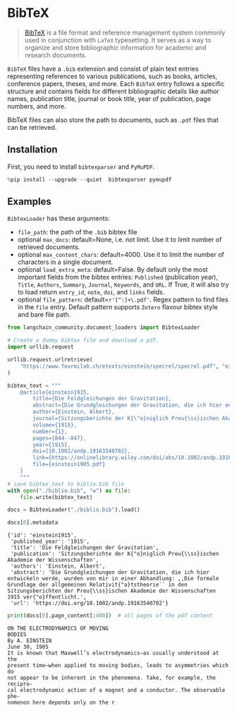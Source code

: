 # BibTeX

>[BibTeX](https://www.ctan.org/pkg/bibtex) is a file format and reference management system commonly used in conjunction with `LaTeX` typesetting. It serves as a way to organize and store bibliographic information for academic and research documents.

`BibTeX` files have a `.bib` extension and consist of plain text entries representing references to various publications, such as books, articles, conference papers, theses, and more. Each `BibTeX` entry follows a specific structure and contains fields for different bibliographic details like author names, publication title, journal or book title, year of publication, page numbers, and more.

BibTeX files can also store the path to documents, such as `.pdf` files that can be retrieved.

## Installation
First, you need to install `bibtexparser` and `PyMuPDF`.


```python
%pip install --upgrade --quiet  bibtexparser pymupdf
```

## Examples

`BibtexLoader` has these arguments:
- `file_path`: the path of the `.bib` bibtex file
- optional `max_docs`: default=None, i.e. not limit. Use it to limit number of retrieved documents.
- optional `max_content_chars`: default=4000. Use it to limit the number of characters in a single document.
- optional `load_extra_meta`: default=False. By default only the most important fields from the bibtex entries: `Published` (publication year), `Title`, `Authors`, `Summary`, `Journal`, `Keywords`, and `URL`. If True, it will also try to load return `entry_id`, `note`, `doi`, and `links` fields. 
- optional `file_pattern`: default=`r'[^:]+\.pdf'`. Regex pattern to find files in the `file` entry. Default pattern supports `Zotero` flavour bibtex style and bare file path.


```python
from langchain_community.document_loaders import BibtexLoader
```


```python
# Create a dummy bibtex file and download a pdf.
import urllib.request

urllib.request.urlretrieve(
    "https://www.fourmilab.ch/etexts/einstein/specrel/specrel.pdf", "einstein1905.pdf"
)

bibtex_text = """
    @article{einstein1915,
        title={Die Feldgleichungen der Gravitation},
        abstract={Die Grundgleichungen der Gravitation, die ich hier entwickeln werde, wurden von mir in einer Abhandlung: ,,Die formale Grundlage der allgemeinen Relativit{\"a}tstheorie`` in den Sitzungsberichten der Preu{\ss}ischen Akademie der Wissenschaften 1915 ver{\"o}ffentlicht.},
        author={Einstein, Albert},
        journal={Sitzungsberichte der K{\"o}niglich Preu{\ss}ischen Akademie der Wissenschaften},
        volume={1915},
        number={1},
        pages={844--847},
        year={1915},
        doi={10.1002/andp.19163540702},
        link={https://onlinelibrary.wiley.com/doi/abs/10.1002/andp.19163540702},
        file={einstein1905.pdf}
    }
    """
# save bibtex_text to biblio.bib file
with open("./biblio.bib", "w") as file:
    file.write(bibtex_text)
```


```python
docs = BibtexLoader("./biblio.bib").load()
```


```python
docs[0].metadata
```



```output
{'id': 'einstein1915',
 'published_year': '1915',
 'title': 'Die Feldgleichungen der Gravitation',
 'publication': 'Sitzungsberichte der K{"o}niglich Preu{\\ss}ischen Akademie der Wissenschaften',
 'authors': 'Einstein, Albert',
 'abstract': 'Die Grundgleichungen der Gravitation, die ich hier entwickeln werde, wurden von mir in einer Abhandlung: ,,Die formale Grundlage der allgemeinen Relativit{"a}tstheorie`` in den Sitzungsberichten der Preu{\\ss}ischen Akademie der Wissenschaften 1915 ver{"o}ffentlicht.',
 'url': 'https://doi.org/10.1002/andp.19163540702'}
```



```python
print(docs[0].page_content[:400])  # all pages of the pdf content
```
```output
ON THE ELECTRODYNAMICS OF MOVING
BODIES
By A. EINSTEIN
June 30, 1905
It is known that Maxwell’s electrodynamics—as usually understood at the
present time—when applied to moving bodies, leads to asymmetries which do
not appear to be inherent in the phenomena. Take, for example, the recipro-
cal electrodynamic action of a magnet and a conductor. The observable phe-
nomenon here depends only on the r
```
